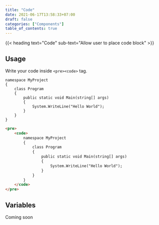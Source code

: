 ```yaml
---
title: "Code"
date: 2021-06-17T13:58:33+07:00
draft: false
categories: ["Components"]
table_of_contents: true
---
```


{{< heading text="Code" sub-text="Allow user to place code block" >}}

## Usage

Write your code inside `<pre><code>` tag.

```
namespace MyProject
{
    class Program 
    {
        public static void Main(string[] args)
        {
            System.WriteLine("Hello World");
        }
    }
}
```

``` html
<pre>
    <code>
        namespace MyProject
        {
            class Program 
            {
                public static void Main(string[] args)
                {
                    System.WriteLine("Hello World");
                }
            }
        }
    </code>
</pre>
```

## Variables

Coming soon